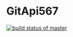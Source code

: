 # GitApi567
[![build status of master](https://travis-ci.org/bella458/GitApi567.svg?branch=HW05a_Mocking)](https://travis-ci.org/bella458/GitApi567)
